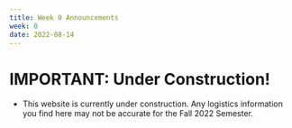 ```yaml
---
title: Week 0 Announcements
week: 0
date: 2022-08-14
---
```


# **IMPORTANT: Under Construction!**

- This website is currently under construction. Any logistics information you find here may not be accurate for the Fall 2022 Semester. 
